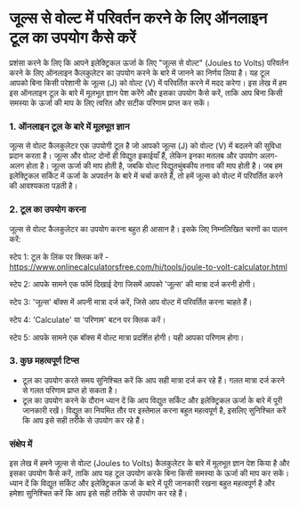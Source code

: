 जूल्स से वोल्ट में परिवर्तन करने के लिए ऑनलाइन टूल का उपयोग कैसे करें
=====================================================================

प्रशंसा करने के लिए कि आपने इलेक्ट्रिकल ऊर्जा के लिए "जूल्स से वोल्ट" (Joules to Volts) परिवर्तन करने के लिए ऑनलाइन कैलकुलेटर का उपयोग करने के बारे में जानने का निर्णय लिया है। यह टूल आपको बिना किसी परेशानी के जूल्स (J) को वोल्ट (V) में परिवर्तित करने में मदद करेगा। इस लेख में हम इस ऑनलाइन टूल के बारे में मूलभूत ज्ञान पेश करेंगे और इसका उपयोग कैसे करें, ताकि आप बिना किसी समस्या के ऊर्जा की माप के लिए त्वरित और सटीक परिणाम प्राप्त कर सकें।

### 1. ऑनलाइन टूल के बारे में मूलभूत ज्ञान

जूल्स से वोल्ट कैलकुलेटर एक उपयोगी टूल है जो आपको जूल्स (J) को वोल्ट (V) में बदलने की सुविधा प्रदान करता है। जूल्स और वोल्ट दोनों ही विद्युत इकाईयाँ हैं, लेकिन इनका मतलब और उपयोग अलग-अलग होता है। जूल्स ऊर्जा की माप होती है, जबकि वोल्ट विद्युतचुंबकीय तनाव की माप होती है। जब हम इलेक्ट्रिकल सर्किट में ऊर्जा के अपवर्तन के बारे में चर्चा करते हैं, तो हमें जूल्स को वोल्ट में परिवर्तित करने की आवश्यकता पड़ती है।

### 2. टूल का उपयोग करना

जूल्स से वोल्ट कैलकुलेटर का उपयोग करना बहुत ही आसान है। इसके लिए निम्नलिखित चरणों का पालन करें:

स्टेप 1: टूल के लिंक पर क्लिक करें - <https://www.onlinecalculatorsfree.com/hi/tools/joule-to-volt-calculator.html>

स्टेप 2: आपके सामने एक फॉर्म दिखाई देगा जिसमें आपको 'जूल्स' की मात्रा दर्ज करनी होगी।

स्टेप 3: 'जूल्स' बॉक्स में अपनी मात्रा दर्ज करें, जिसे आप वोल्ट में परिवर्तित करना चाहते हैं।

स्टेप 4: 'Calculate' या 'परिणाम' बटन पर क्लिक करें।

स्टेप 5: आपके सामने एक बॉक्स में वोल्ट मात्रा प्रदर्शित होगी। यही आपका परिणाम होगा।

### 3. कुछ महत्वपूर्ण टिप्स

- टूल का उपयोग करते समय सुनिश्चित करें कि आप सही मात्रा दर्ज कर रहे हैं। गलत मात्रा दर्ज करने से गलत परिणाम प्राप्त हो सकता है।
- टूल का उपयोग करने के दौरान ध्यान दें कि आप विद्युत सर्किट और इलेक्ट्रिकल ऊर्जा के बारे में पूरी जानकारी रखें। विद्युत का नियमित तौर पर इस्तेमाल करना बहुत महत्वपूर्ण है, इसलिए सुनिश्चित करें कि आप इसे सही तरीके से उपयोग कर रहे हैं।

### संक्षेप में

इस लेख में हमने जूल्स से वोल्ट (Joules to Volts) कैलकुलेटर के बारे में मूलभूत ज्ञान पेश किया है और इसका उपयोग कैसे करें, ताकि आप यह टूल उपयोग करके बिना किसी समस्या के ऊर्जा की माप कर सकें। ध्यान दें कि विद्युत सर्किट और इलेक्ट्रिकल ऊर्जा के बारे में पूरी जानकारी रखना बहुत महत्वपूर्ण है और हमेशा सुनिश्चित करें कि आप इसे सही तरीके से उपयोग कर रहे हैं।
